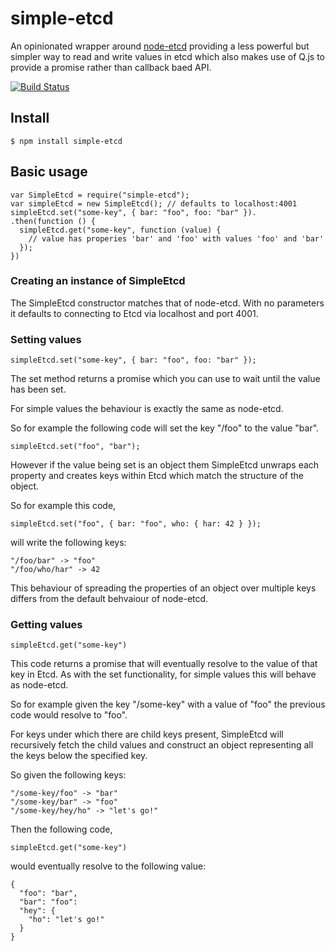 # simple-etcd

An opinionated wrapper around [node-etcd](https://www.npmjs.org/package/node-etcd) providing a less powerful but
simpler way to read and write values in etcd which also makes use of Q.js to provide a promise rather than
callback baed API.

[![Build Status](https://travis-ci.org/mwagg/simple-etcd.png?branch=master)](https://travis-ci.org/mwagg/simple-etcd)

## Install

```
$ npm install simple-etcd
```

## Basic usage

```
var SimpleEtcd = require("simple-etcd");
var simpleEtcd = new SimpleEtcd(); // defaults to localhost:4001
simpleEtcd.set("some-key", { bar: "foo", foo: "bar" }).
.then(function () {
  simpleEtcd.get("some-key", function (value) {
    // value has properies 'bar' and 'foo' with values 'foo' and 'bar'
  });
})
```

### Creating an instance of SimpleEtcd

The SimpleEtcd constructor matches that of node-etcd. With no parameters it defaults to connecting
to Etcd via localhost and port 4001.

### Setting values

```
simpleEtcd.set("some-key", { bar: "foo", foo: "bar" });
```

The set method returns a promise which you can use to wait until the value has been set.

For simple values the behaviour is exactly the same as node-etcd.

So for example the following code will set the key "/foo" to the value "bar".

```
simpleEtcd.set("foo", "bar");
```

However if the value being set is an object them SimpleEtcd unwraps each property and creates keys
within Etcd which match the structure of the object.

So for example this code,

```
simpleEtcd.set("foo", { bar: "foo", who: { har: 42 } });
```

will write the following keys:

```
"/foo/bar" -> "foo"
"/foo/who/har" -> 42
```


This behaviour of spreading the properties of an object over multiple keys differs from the
default behvaiour of node-etcd.

### Getting values

```
simpleEtcd.get("some-key")
```

This code returns a promise that will eventually resolve to the value of that key in Etcd. As with the set functionality, for
simple values this will behave as node-etcd.

So for example given the key "/some-key" with a value of "foo" the previous code would resolve to "foo".

For keys under which there are child keys present, SimpleEtcd will recursively fetch the child values and construct an object representing
all the keys below the specified key.

So given the following keys:

```
"/some-key/foo" -> "bar"
"/some-key/bar" -> "foo"
"/some-key/hey/ho" -> "let's go!"
```

Then the following code,

```
simpleEtcd.get("some-key")
```

would eventually resolve to the following value:

```
{
  "foo": "bar",
  "bar": "foo":
  "hey": {
    "ho": "let's go!"
  }
}
```
